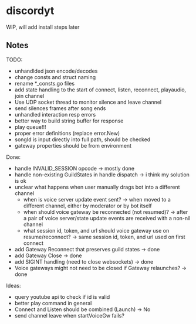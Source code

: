 # discordyt
WIP, will add install steps later

## Notes
TODO:
- unhandlded json encode/decodes
- change consts and struct naming
- rename *_consts.go files
- add state handling to the start of connect, listen, reconnect, playaudio, join channel
- Use UDP socket thread to monitor silence and leave channel
- send silences frames after song ends
- unhandled interaction resp errors
- better way to build string buffer for response
- play queue!!!
- proper error definitions (replace error.New)
- songId is input directly into full path, should be checked
- gateway properties should be from environment

Done:
- handle INVALID_SESSION opcode -> mostly done
- handle non-existing GuildStates in handle dispatch -> i think my solution is ok
- unclear what happens when user manually drags bot into a different channel
    - when is voice server update event sent? -> when moved to a different channel, either by moderator or by bot itself
    - when should voice gateway be reconnected (not resumed)? -> after a pair of voice server/state update events are received with a non-nil channel
    - what session id, token, and url should voice gateway use on resume/reconnect? -> same session id, token, and url used on first connect
- add Gateway Reconnect that preserves guild states -> done
- add Gateway Close -> done
- add SIGINT handling (need to close websockets) -> done
- Voice gateways might not need to be closed if Gateway relaunches? -> done
 
Ideas:
- query youtube api to check if id is valid
- better play command in general
- Connect and Listen should be combined (Launch) -> No
- send channel leave when startVoiceGw fails?
